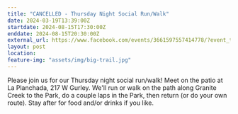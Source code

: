 ```yaml
---
title: "CANCELLED - Thursday Night Social Run/Walk"
date: 2024-03-19T13:39:00Z
startdate: 2024-08-15T17:30:00Z
enddate: 2024-08-15T20:30:00Z
external_url: https://www.facebook.com/events/3661597557414778/?event_time_id=3661597577414776
layout: post
location: 
feature-img: "assets/img/big-trail.jpg"
---
```


Please join us for our Thursday night social run/walk! Meet on the patio at La Planchada, 217 W Gurley.  We'll run or walk on the path along Granite Creek to the Park, do a couple laps in the Park, then return (or do your own route).  Stay after for food and/or drinks if you like.<br>
  <br>
  
